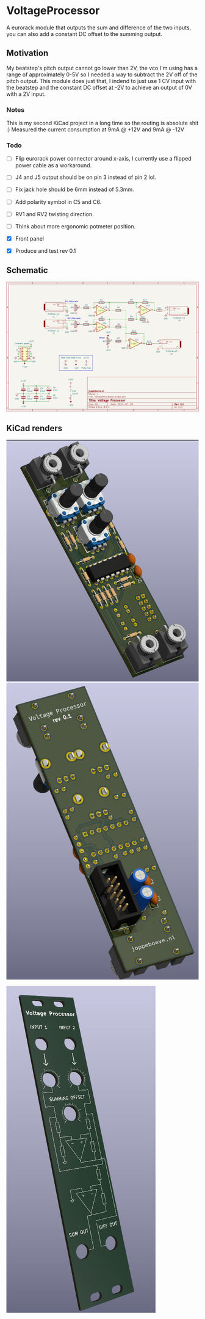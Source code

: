# VoltageProcessor

A eurorack module that outputs the sum and difference of the two inputs, you can also add a constant DC offset to the summing output.


## Motivation
My beatstep's pitch output cannot go lower than 2V, the vco I'm using has a range of approximately 0-5V so I needed a way to subtract the 2V off of the pitch output.
This module does just that, I indend to just use 1 CV input with the beatstep and the constant DC offset at -2V to achieve an output of 0V with a 2V input.


### Notes
This is my second KiCad project in a long time so the routing is absolute shit :)
Measured the current consumption at 9mA @ +12V and 9mA @ -12V


### Todo
- [ ] Flip eurorack power connector around x-axis, I currently use a flipped power cable as a workaround.
- [ ] J4 and J5 output should be on pin 3 instead of pin 2 lol.
- [ ] Fix jack hole should be 6mm instead of 5.3mm.
- [ ] Add polarity symbol in C5 and C6.
- [ ] RV1 and RV2 twisting direction.
- [ ] Think about more ergonomic potmeter position.
- [x] Front panel
- [x] Produce and test rev 0.1



## Schematic

![alt text](https://raw.githubusercontent.com/JopjeKnopje/VoltageProcessor/main/images/schematic.png)

## KiCad renders
![alt text](https://raw.githubusercontent.com/JopjeKnopje/VoltageProcessor/main/images/3d_front_hi.png)
![alt text](https://raw.githubusercontent.com/JopjeKnopje/VoltageProcessor/main/images/3d_back_hi.png)

![alt text](https://raw.githubusercontent.com/JopjeKnopje/VoltageProcessor/main/images/front_panel_hi.png)

